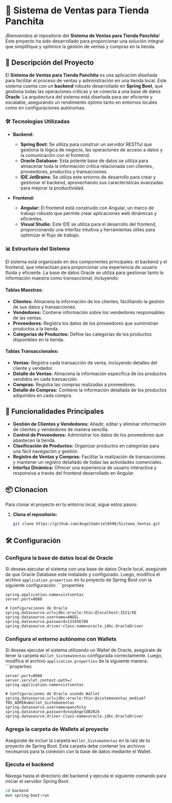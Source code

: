 # 🏪 Sistema de Ventas para Tienda Panchita

¡Bienvenidos al repositorio del **Sistema de Ventas para Tienda Panchita**! Este proyecto ha sido desarrollado para proporcionar una solución integral que simplifique y optimice la gestión de ventas y compras en la tienda.

## 🌟 Descripción del Proyecto

El **Sistema de Ventas para Tienda Panchita** es una aplicación diseñada para facilitar el proceso de ventas y administración en una tienda local. Este sistema cuenta con un **backend** robusto desarrollado en **Spring Boot**, que gestiona todas las operaciones críticas y se conecta a una base de datos **Oracle**. La arquitectura del sistema está diseñada para ser eficiente y escalable, asegurando un rendimiento óptimo tanto en entornos locales como en configuraciones autónomas.

### 🛠️ Tecnologías Utilizadas

- **Backend:**
  - **Spring Boot:** Se utiliza para construir un servidor RESTful que gestiona la lógica de negocio, las operaciones de acceso a datos y la comunicación con el frontend.
  - **Oracle Database:** Esta potente base de datos se utiliza para almacenar toda la información crítica relacionada con clientes, proveedores, productos y transacciones.
  - **IDE JetBrains:** Se utiliza este entorno de desarrollo para crear y gestionar el backend, aprovechando sus características avanzadas para mejorar la productividad.

- **Frontend:**
  - **Angular:** El frontend está construido con Angular, un marco de trabajo robusto que permite crear aplicaciones web dinámicas y eficientes.
  - **Visual Studio:** Este IDE se utiliza para el desarrollo del frontend, proporcionando una interfaz intuitiva y herramientas útiles para optimizar el flujo de trabajo.

### 📊 Estructura del Sistema

El sistema está organizado en dos componentes principales: el backend y el frontend, que interactúan para proporcionar una experiencia de usuario fluida y eficiente. La base de datos Oracle se utiliza para gestionar tanto la información maestra como transaccional, incluyendo:

#### Tablas Maestras:
- **Clientes:** Almacena la información de los clientes, facilitando la gestión de sus datos y transacciones.
- **Vendedores:** Contiene información sobre los vendedores responsables de las ventas.
- **Proveedores:** Registra los datos de los proveedores que suministran productos a la tienda.
- **Categorías de Productos:** Define las categorías de los productos disponibles en la tienda.

#### Tablas Transaccionales:
- **Ventas:** Registra cada transacción de venta, incluyendo detalles del cliente y vendedor.
- **Detalle de Ventas:** Almacena la información específica de los productos vendidos en cada transacción.
- **Compras:** Registra las compras realizadas a proveedores.
- **Detalle de Compras:** Contiene la información detallada de los productos adquiridos en cada compra.

## 🚀 Funcionalidades Principales

- **Gestión de Clientes y Vendedores:** Añadir, editar y eliminar información de clientes y vendedores de manera sencilla.
- **Control de Proveedores:** Administrar los datos de los proveedores que abastecen la tienda.
- **Clasificación de Productos:** Organizar productos en categorías para una fácil navegación y gestión.
- **Registro de Ventas y Compras:** Facilitar la realización de transacciones y mantener un registro detallado de todas las actividades comerciales.
- **Interfaz Dinámica:** Ofrecer una experiencia de usuario interactiva y responsiva a través del frontend desarrollado en Angular.

## 📦 Clonacion

Para clonar el proyecto en tu entorno local, sigue estos pasos:

1. **Clona el repositorio:**
   ```bash
   git clone https://github.com/AngelGabriel0508/Sistema_Ventas.git

## 🛠️ Configuración

### Configura la base de datos local de Oracle

Si deseas ejecutar el sistema con una base de datos Oracle local, asegúrate de que Oracle Database esté instalado y configurado. Luego, modifica el archivo `application.properties` en tu proyecto de Spring Boot con la siguiente configuración:
    ```properties
    
    spring.application.name=sistventas
    server.port=8080

    # Configuraciones de Oracle
    spring.datasource.url=jdbc:oracle:thin:@localhost:1521/XE
    spring.datasource.username=ANGEL
    spring.datasource.password=123456789
    spring.datasource.driver-class-name=oracle.jdbc.OracleDriver
    
### Configura el entorno autónomo con Wallets

Si deseas ejecutar el sistema utilizando un Wallet de Oracle, asegúrate de tener la carpeta `Wallet_SistemaVentas` configurada correctamente. Luego, modifica el archivo `application.properties` de la siguiente manera:
    ```properties
    
    server.port=8080
    server.servlet.context-path=/
    spring.application.name=sistventas

    # Configuraciones de Oracle usando Wallet
    spring.datasource.url=jdbc:oracle:thin:@sistemaventas_medium?TNS_ADMIN=Wallet_SistemaVentas
    spring.datasource.username=panchita
    spring.datasource.password=soyAngelDB2024
    spring.datasource.driver-class-name=oracle.jdbc.OracleDriver

### Agrega la carpeta de Wallets al proyecto

Asegúrate de incluir la carpeta `Wallet_SistemaVentas` en la raíz de tu proyecto de Spring Boot. Esta carpeta debe contener los archivos necesarios para la conexión con la base de datos mediante el Wallet.

### Ejecuta el backend

Navega hasta el directorio del backend y ejecuta el siguiente comando para iniciar el servidor Spring Boot:

```bash
cd backend
mvn spring-boot:run




